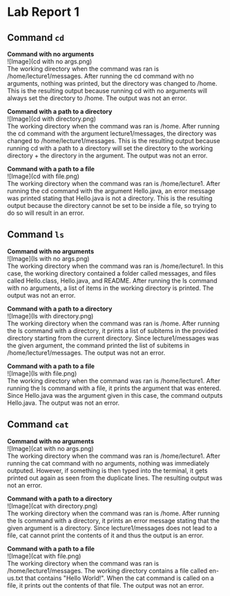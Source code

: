 # Lab Report 1

## Command `cd`
**Command with no arguments**  
![Image](cd with no args.png)  
The working directory when the command was ran is /home/lecture1/messages.
After running the cd command with no arguments, nothing was printed, but the directory was changed to /home. This is the resulting output because running cd with no arguments will always set the directory to /home. 
The output was not an error.

**Command with a path to a directory**  
![Image](cd with directory.png)  
The working directory when the command was ran is /home. 
After running the cd command with the argument lecture1/messages, the directory was changed to /home/lecture1/messages. This is the resulting output because running cd with a path to a directory will set the directory to the working directory + the directory in the argument. 
The output was not an error.

**Command with a path to a file**  
![Image](cd with file.png)  
The working directory when the command was ran is /home/lecture1.
After running the cd command with the argument Hello.java, an error message was printed stating that Hello.java is not a directory. This is the resulting output because the directory cannot be set to be inside a file, so trying to do so will result in an error. 

## Command `ls`
**Command with no arguments**  
![Image](ls with no args.png)  
The working directory when the command was ran is /home/lecture1.
In this case, the working directory contained a folder called messages, and files called Hello.class, Hello.java, and README. After running the ls command with no arguments, a list of items in the working directory is printed. 
The output was not an error.

**Command with a path to a directory**  
![Image](ls with directory.png)  
The working directory when the command was ran is /home.
After running the ls command with a directory, it prints a list of subitems in the provided directory starting from the current directory. Since lecture1/messages was the given argument, the command printed the list of subitems in /home/lecture1/messages.
The output was not an error.

**Command with a path to a file**  
![Image](ls with file.png)  
The working directory when the command was ran is /home/lecture1.
After running the ls command with a file, it prints the argument that was entered. Since Hello.java was the argument given in this case, the command outputs Hello.java.
The output was not an error.

## Command `cat`
**Command with no arguments**  
![Image](cat with no args.png)  
The working directory when the command was ran is /home/lecture1.
After running the cat command with no arguments, nothing was immediately outputed. However, if something is then typed into the terminal, it gets printed out again as seen from the duplicate lines.
The resulting output was not an error.

**Command with a path to a directory**  
![Image](cat with directory.png)  
The working directory when the command was ran is /home.
After running the ls command with a directory, it prints an error message stating that the given argument is a directory. Since lecture1/messages does not lead to a file, cat cannot print the contents of it and thus the output is an error.

**Command with a path to a file**  
![Image](cat with file.png)  
The working directory when the command was ran is /home/lecture1/messages.
The working directory contains a file called en-us.txt that contains "Hello World!". When the cat command is called on a file, it prints out the contents of that file. 
The output was not an error.
